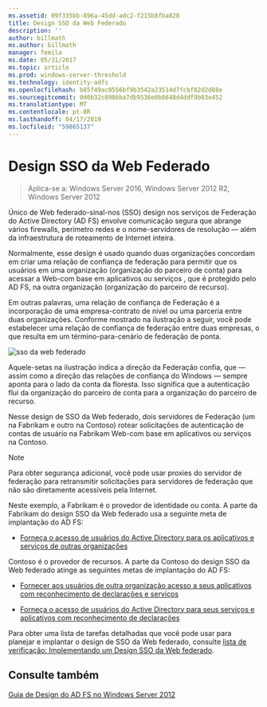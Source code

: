 ```yaml
---
ms.assetid: 09f335bb-896a-45dd-adc2-f215b8fba828
title: Design SSO da Web Federado
description: ''
author: billmath
ms.author: billmath
manager: femila
ms.date: 05/31/2017
ms.topic: article
ms.prod: windows-server-threshold
ms.technology: identity-adfs
ms.openlocfilehash: b85f49ac0556bf9b3542a23514d7fcbf82d2d88e
ms.sourcegitcommit: 0d0b32c8986ba7db9536e0b8648d4ddf9b03e452
ms.translationtype: MT
ms.contentlocale: pt-BR
ms.lasthandoff: 04/17/2019
ms.locfileid: "59865137"
---
```

# <a name="federated-web-sso-design"></a>Design SSO da Web Federado

>Aplica-se a: Windows Server 2016, Windows Server 2012 R2, Windows Server 2012

Único de Web federado\-sinal\-nos \(SSO\) design nos serviços de Federação do Active Directory \(AD FS\) envolve comunicação segura que abrange vários firewalls, perímetro redes e o nome\-servidores de resolução — além da infraestrutura de roteamento de Internet inteira.  
  
Normalmente, esse design é usado quando duas organizações concordam em criar uma relação de confiança de federação para permitir que os usuários em uma organização \(organização do parceiro de conta\) para acessar a Web\-com base em aplicativos ou serviços , que é protegido pelo AD FS, na outra organização \(organização do parceiro de recurso\).  
  
Em outras palavras, uma relação de confiança de Federação é a incorporação de uma empresa\-contrato de nível ou uma parceria entre duas organizações. Conforme mostrado na ilustração a seguir, você pode estabelecer uma relação de confiança de federação entre duas empresas, o que resulta em um término\-para\-cenário de federação de ponta.  
  
![sso da web federado](media/adfs2_FederatedWebSSODesign.gif)  
  
Aquele\-setas na ilustração indica a direção da Federação confia, que — assim como a direção das relações de confiança do Windows — sempre aponta para o lado da conta da floresta. Isso significa que a autenticação flui da organização do parceiro de conta para a organização do parceiro de recurso.  
  
Nesse design de SSO da Web federado, dois servidores de Federação \(um na Fabrikam e outro na Contoso\) rotear solicitações de autenticação de contas de usuário na Fabrikam Web\-com base em aplicativos ou serviços na Contoso.  
  
> [!NOTE]  
> Para obter segurança adicional, você pode usar proxies do servidor de federação para retransmitir solicitações para servidores de federação que não são diretamente acessíveis pela Internet.  
  
Neste exemplo, a Fabrikam é o provedor de identidade ou conta. A parte da Fabrikam do design SSO da Web federado usa a seguinte meta de implantação do AD FS:  
  
-   [Forneça o acesso de usuários do Active Directory para os aplicativos e serviços de outras organizações](Provide-Your-Active-Directory-Users-Access-to-the-Applications-and-Services-of-Other-Organizations.md)  
  
Contoso é o provedor de recursos. A parte da Contoso do design SSO da Web federado atinge as seguintes metas de implantação do AD FS:  
  
-   [Fornecer aos usuários de outra organização acesso a seus aplicativos com reconhecimento de declarações e serviços](Provide-Users-in-Another-Organization-Access-to-Your-Claims-Aware-Applications-and-Services.md)  
  
-   [Forneça o acesso de usuários do Active Directory para seus serviços e aplicativos com reconhecimento de declarações](Provide-Your-Active-Directory-Users-Access-to-Your-Claims-Aware-Applications-and-Services.md)  
  
Para obter uma lista de tarefas detalhadas que você pode usar para planejar e implantar o design de SSO da Web federado, consulte [lista de verificação: Implementando um Design SSO da Web federado](../../ad-fs/deployment/Checklist--Implementing-a-Federated-Web-SSO-Design.md).  
  
## <a name="see-also"></a>Consulte também
[Guia de Design do AD FS no Windows Server 2012](AD-FS-Design-Guide-in-Windows-Server-2012.md)

